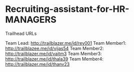 # Recruiting-assistant-for-HR-MANAGERS

Trailhead URLs

Team Lead: http://trailblazer.me/id/rey001 
Team Member1: http://trailblazee.me/id/vijas54 
Team Member2: http://trailblazer.me/id/vaitm3 
Team Member3: http://trailblazer.me/id/thala39 
Team Member4: http://trailblazer.me/id/thanv23 
